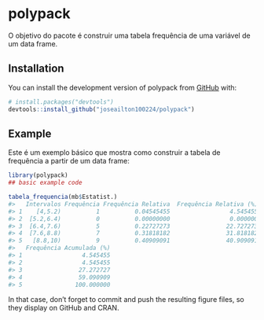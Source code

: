 
<!-- README.md is generated from README.Rmd. Please edit that file -->

# polypack

<!-- badges: start -->
<!-- badges: end -->

O objetivo do pacote é construir uma tabela frequência de uma variável
de um data frame.

## Installation

You can install the development version of polypack from
[GitHub](https://github.com/) with:

``` r
# install.packages("devtools")
devtools::install_github("joseailton100224/polypack")
```

## Example

Este é um exemplo básico que mostra como construir a tabela de
frequência a partir de um data frame:

``` r
library(polypack)
## basic example code

tabela_frequencia(mb$Estatist.)
#>   Intervalos Frequência Frequência Relativa  Frequência Relativa (%)
#> 1    [4,5.2)          1          0.04545455                 4.545455
#> 2  [5.2,6.4)          0          0.00000000                 0.000000
#> 3  [6.4,7.6)          5          0.22727273                22.727273
#> 4  [7.6,8.8)          7          0.31818182                31.818182
#> 5   [8.8,10)          9          0.40909091                40.909091
#>   Frequência Acumulada (%)
#> 1                 4.545455
#> 2                 4.545455
#> 3                27.272727
#> 4                59.090909
#> 5               100.000000
```

In that case, don’t forget to commit and push the resulting figure
files, so they display on GitHub and CRAN.
